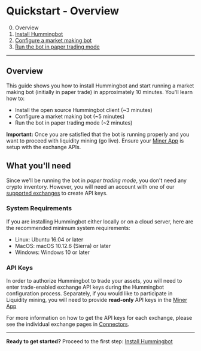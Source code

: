 # Quickstart - Overview

0. Overview
1. [Install Hummingbot](install.md)
2. [Configure a market making bot](configure.md)
3. [Run the bot in paper trading mode](run-bot.md)

---

## Overview

This guide shows you how to install Hummingbot and start running a market making bot (initially in paper trade) in approximately 10 minutes. You'll learn how to:

* Install the open source Hummingbot client (~3 minutes)
* Configure a market making bot (~5 minutes)
* Run the bot in paper trading mode (~2 minutes)

<b>Important:</b> Once you are satisfied that the bot is running properly and you want to proceed with liquidity mining (go live). Ensure your [Miner App](https://miners.hummingbot.io/) is setup with the exchange APIs.

## What you'll need

Since we'll be running the bot in *paper trading mode*, you don't need any crypto inventory. However, you will need an account with one of our [supported exchanges](/connectors) to create API keys.

### System Requirements

If you are installing Hummingbot either locally or on a cloud server, here are the recommended minimum system requirements:

* Linux: Ubuntu 16.04 or later
* MacOS: macOS 10.12.6 (Sierra) or later
* Windows: Windows 10 or later

<!-- ### Inventory

Hummingbot is trading software that uses your own crypto assets. You will need inventory available on each exchange where you want to run a bot.

Remember that you need inventory of both the **base asset** (the asset that you are buying and selling) and the **quote asset** (the asset that you exchange for it). For example, if you are making a market in a `BTC/USDT` trading pair, you'll need some `BTC` and `USDT`. -->

### API Keys

In order to authorize Hummingbot to trade your assets, you will need to enter trade-enabled exchange API keys during the Hummingbot configuration process.  Separately, if you would like to participate in Liquidity mining, you will need to provide **read-only** API keys in the [Miner App](https://miners.hummingbot.io/)

For more information on how to get the API keys for each exchange, please see the individual exchange pages in [Connectors](/connectors).

---

**Ready to get started?** Proceed to the first step: [Install Hummingbot](install.md)
